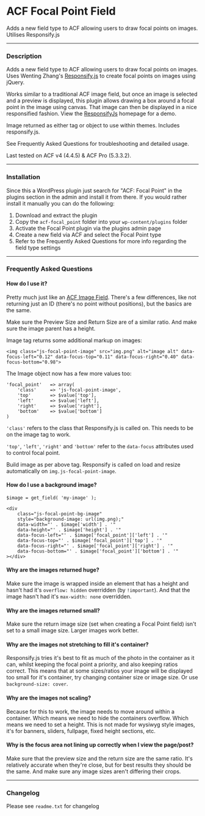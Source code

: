 # ACF Focal Point Field

Adds a new field type to ACF allowing users to draw focal points on images. Utilises Responsify.js

-----------------------

### Description

Adds a new field type to ACF allowing users to draw focal points on images. Uses Wenting Zhang's [Responsify.js](https://github.com/wentin/ResponsifyJS/) to create focal points on images using jQuery.

Works similar to a traditional ACF image field, but once an image is selected and a preview is displayed, this plugin allows drawing a box around a focal point in the image using canvas. That image can then be displayed in a nice responsified fashion. View the [ResponsifyJs](http://responsifyjs.space/) homepage for a demo.

Image returned as either tag or object to use within themes. Includes responsify.js.

See Frequently Asked Questions for troubleshooting and detailed usage.

Last tested on ACF v4 (4.4.5) & ACF Pro (5.3.3.2).

-----------------------

### Installation

Since this a WordPress plugin just search for "ACF: Focal Point" in the plugins section in the admin and install it from there. If you would rather install it manually you can do the following:

1. Download and extract the plugin
2. Copy the `acf-focal_point` folder into your `wp-content/plugins` folder
3. Activate the Focal Point plugin via the plugins admin page
4. Create a new field via ACF and select the Focal Point type
5. Refer to the Frequently Asked Questions for more info regarding the field type settings

-----------------------

### Frequently Asked Questions


#### How do I use it?

Pretty much just like an [ACF Image Field](http://www.advancedcustomfields.com/resources/image/). There's a few differences, like not returning just an ID (there's no point without positions), but the basics are the same.

Make sure the Preview Size and Return Size are of a similar ratio. And make sure the image parent has a height.

Image tag returns some additional markup on images:

`<img class="js-focal-point-image" src="img.png" alt="image alt" data-focus-left="0.12" data-focus-top="0.11" data-focus-right="0.40" data-focus-bottom="0.98">`


The Image object now has a few more values too:

```
'focal_point' 	=> array(
	'class'		=> 'js-focal-point-image',
	'top'  		=> $value['top'],
	'left' 		=> $value['left'],
	'right'		=> $value['right'],
	'bottom' 	=> $value['bottom']
)
```

`'class'` refers to the class that Responsify.js is called on. This needs to be on the image tag to work.

`'top'`, `'left'`, `'right'` and `'bottom'` refer to the `data-focus` attributes used to control focal point.

Build image as per above tag. Responsify is called on load and resize automatically on `img.js-focal-point-image`.

#### How do I use a background image?

```
$image = get_field( 'my-image' );

<div
    class="js-focal-point-bg-image"
    style="background-image: url(img.png);"
    data-width="' . $image['width'] . '"
    data-height="' . $image['height'] . '"
    data-focus-left="' . $image['focal_point']['left'] . '"
    data-focus-top="' . $image['focal_point']['top'] . '"
    data-focus-right="' . $image['focal_point']['right'] . '"
    data-focus-bottom="' . $image['focal_point']['bottom'] . '"
></div>
```

#### Why are the images returned huge?

Make sure the image is wrapped inside an element that has a height and hasn't had it's `overflow: hidden` overridden (by `!important`). And that the image hasn't had it's `max-width: none` overridden.


#### Why are the images returned small?

Make sure the return image size (set when creating a Focal Point field) isn't set to a small image size. Larger images work better.


#### Why are the images not stretching to fill it's container?

Responsify.js tries it's best to fit as much of the photo in the container as it can, whilst keeping the focal point a priority, and also keeping ratios correct. This means that at some sizes/ratios your image will be displayed too small for it's container, try changing container size or image size. Or use `background-size: cover`.


#### Why are the images not scaling?

Because for this to work, the image needs to move around within a container. Which means we need to hide the containers overflow. Which means we need to set a height. This is not made for wysiwyg style images, it's for banners, sliders, fullpage, fixed height sections, etc.


#### Why is the focus area not lining up correctly when I view the page/post?

Make sure that the preview size and the return size are the same ratio. It's relatively accurate when they're close, but for best results they should be the same. And make sure any image sizes aren't differing their crops.

-----------------------

### Changelog
Please see `readme.txt` for changelog
